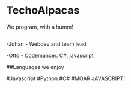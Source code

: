 # TechoAlpacas

We program, with a humm!

##
-Johan - Webdev and team lead. 

-Otto - Codemancer. C#, javascript

##Languages we enjoy

#Javascript
#Python
#C#
#MOAR JAVASCRIPT!
